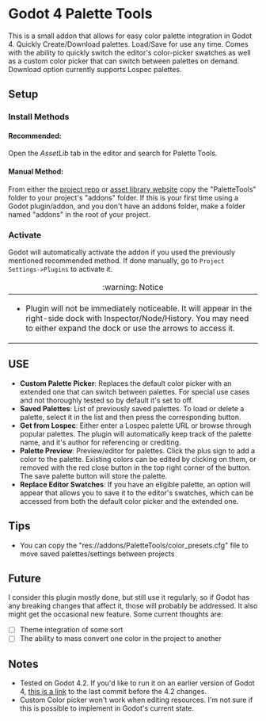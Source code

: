 # Godot 4 Palette Tools

This is a small addon that allows for easy color palette integration in Godot 4. Quickly Create/Download palettes. Load/Save for use any time. Comes with the ability to quickly switch the editor's color-picker swatches as well as a custom color picker that can switch between palettes on demand. Download option currently supports Lospec palettes.

## Setup

### Install Methods

#### Recommended:

Open the *AssetLib* tab in the editor and search for Palette Tools.

#### Manual Method:

From either the [project repo](https://github.com/RancidMilkGames/GodotPaletteTools) or [asset library website](https://godotengine.org/asset-library/asset) copy the "PaletteTools" folder to your project's "addons" folder. If this is your first time using a Godot plugin/addon, and you don't have an addons folder, make a folder named "addons" in the root of your project.

### Activate

Godot will automatically activate the addon if you used the previously mentioned recommended method. If done manually, go to `Project Settings->Plugins` to activate it.

<table>
  <thead>
    <tr>
      <td align="center">
        :warning: Notice
      </td>
    </tr>
  </thead>

  <tbody>
    <tr>
      <td>
        <ul>
          <li>Plugin will not be immediately noticeable. It will appear in the right-side dock with Inspector/Node/History. You may need to either expand the dock or use the arrows to access it.</li>
        </ul>
      </td>
    </tr>
  </tbody>
</table>

## USE

* **Custom Palette Picker**: Replaces the default color picker with an extended one that can switch between palettes. For special use cases and not thoroughly tested so by default it's set to off.
* **Saved Palettes**: List of previously saved palettes. To load or delete a palette, select it in the list and then press the corresponding button.
* **Get from Lospec**: Either enter a Lospec palette URL or browse through popular palettes. The plugin will automatically keep track of the palette name, and it's author for referencing or crediting.
* **Palette Preview**: Preview/editor for palettes. Click the plus sign to add a color to the palette. Existing colors can be edited by clicking on them, or removed with the red close button in the top right corner of the button. The save palette button will store the palette.
* **Replace Editor Swatches**: If you have an eligible palette, an option will appear that allows you to save it to the editor's swatches, which can be accessed from both the default color picker and the extended one.

## Tips

* You can copy the "res://addons/PaletteTools/color_presets.cfg" file to move saved palettes/settings between projects

## Future

I consider this plugin mostly done, but still use it regularly, so if Godot has any breaking changes that affect it, those will probably be addressed. It also might get the occasional new feature. Some current thoughts are:

- [ ] Theme integration of some sort
- [ ] The ability to mass convert one color in the project to another

## Notes

* Tested on Godot 4.2. If you'd like to run it on an earlier version of Godot 4, [this is a link](https://github.com/RancidMilkGames/GodotPaletteTools/tree/47c09b8d6e43a0acc0380a1344a4b2282f95d49b) to the last commit before the 4.2 changes.
* Custom Color picker won't work when editing resources. I'm not sure if this is possible to implement in Godot's current state.
